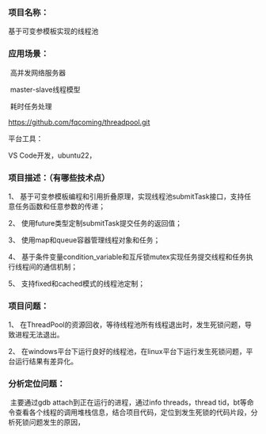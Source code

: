  

### 项目名称：

基于可变参模板实现的线程池

 

### 应用场景：

​    高并发网络服务器

​    master-slave线程模型

​    耗时任务处理

 

 

https://github.com/fqcoming/threadpool.git

 

平台工具：

VS Code开发，ubuntu22，

 

### 项目描述：（有哪些技术点）

1、 基于可变参模板编程和引用折叠原理，实现线程池submitTask接口，支持任意任务函数和任意参数的传递；

2、 使用future类型定制submitTask提交任务的返回值；

3、 使用map和queue容器管理线程对象和任务；

4、 基于条件变量condition_variable和互斥锁mutex实现任务提交线程和任务执行线程间的通信机制；

5、 支持fixed和cached模式的线程池定制；

 

### 项目问题：

1、 在ThreadPool的资源回收，等待线程池所有线程退出时，发生死锁问题，导致进程无法退出。

2、 在windows平台下运行良好的线程池，在linux平台下运行发生死锁问题，平台运行结果有差异化。

 

### 分析定位问题：

​    主要通过gdb attach到正在运行的进程，通过info threads，thread tid，bt等命令查看各个线程的调用堆栈信息，结合项目代码，定位到发生死锁的代码片段，分析死锁问题发生的原因，





































